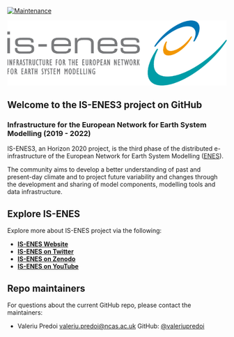 [![Maintenance](https://img.shields.io/badge/Maintained%3F-yes-green.svg)](https://GitHub.com/Naereen/StrapDown.js/graphs/commit-activity)

![iseneslogo](https://github.com/IS-ENES3/IS-ENES/blob/main/images/isenes3Logo.png)

## Welcome to the IS-ENES3 project on GitHub
### Infrastructure for the European Network for Earth System Modelling (2019 - 2022)

IS-ENES3, an Horizon 2020 project, is the third phase of the distributed e-infrastructure of the European Network for Earth System Modelling ([ENES](https://portal.enes.org/)).

The community aims to develop a better understanding of past and present-day climate and to project future variability and changes through the development and sharing of model components, modelling tools and data infrastructure.

## Explore IS-ENES

Explore more about IS-ENES project via the following:

- [**IS-ENES Website**](https://is.enes.org/)
- [**IS-ENES on Twitter**](https://twitter.com/ISENES_RI)
- [**IS-ENES on Zenodo**](https://zenodo.org/communities/is-enes3/?page=1&size=20)
- [**IS-ENES on YouTube**](https://www.youtube.com/channel/UC24YCohRVh1WXqzBm9tkL2g?view_as=subscriber)

## Repo maintainers

For questions about the current GitHub repo, please contact the maintainers:

- Valeriu Predoi <valeriu.predoi@ncas.ac.uk> GitHub: [@valeriupredoi](https://github.com/valeriupredoi)
